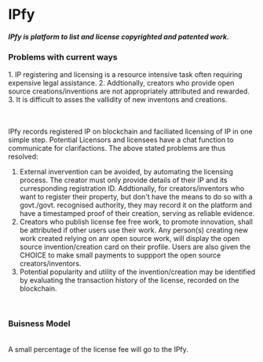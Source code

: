 <h1>IPfy</h1>
<h5>IPfy is platform to list and license copyrighted and patented work. <br/><h3>Problems with current ways</h3>
1. IP registering and licensing is a resource intensive task often requiring expensive legal assistance.
2. Addtionally, creators who provide open source creations/inventions are not appropriately attributed and rewarded. 
3. It is difficult to asses the vallidity of new inventons and creations.

<br/><br/>
IPfy records registered IP on blockchain and faciliated licensing of IP in one simple step. Potential Licensors and licensees have a chat function to communicate for clarifactions. The above stated problems are thus resolved:
1. External invervention can be avoided, by automating the licensing process. The creator must only provide details of their IP and its curresponding registration ID. Addtionally, for creators/inventors who want to register their property, but don't have the means to do so with a govt./govt. recognised authority, they may record it on the platform and have a timestamped proof of their creation, serving as reliable evidence. 
2. Creators who publish license fee free work, to promote innovation, shall be attributed if other users use their work. Any person(s) creating new work created relying on anr open source work, will display the open source invention/creation card on their profile. Users are also given the CHOICE to make small payments to suppport the open source creators/inventors. 
3. Potential popularity and utility of the invention/creation may be identified by evaluating the transaction history of the license, recorded on the blockchain. 

<br/>
  <h3>Buisness Model</h3>
  <br/>
A small percentage of the license fee will go to the IPfy. 
</h5>

